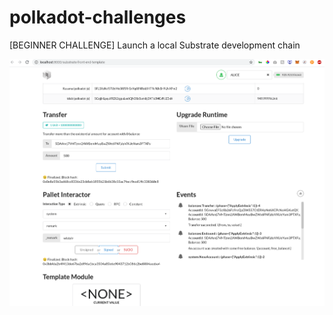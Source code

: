# polkadot-challenges

[BEGINNER CHALLENGE] Launch a local Substrate development chain

<img src="https://github.com/wlstylr/polkadot-challenges/blob/main/Screenshot%202020-12-22%20at%202.38.34%20PM.png"/>

